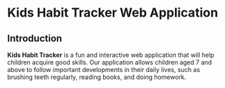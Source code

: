 # Kids Habit Tracker Web Application

## Introduction
**Kids Habit Tracker** is a fun and interactive web application that will help children acquire good skills. Our application allows children aged 7 and above to follow important developments in their daily lives, such as brushing teeth regularly, reading books, and doing homework.
